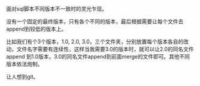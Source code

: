 面对sql脚本不同版本不一致时的灵光乍现。


没有一个固定的最终版本，只有各个不同的版本，最后根据需要让每个文件去append到较低的版本上。

比如我们有个3个版本，1.0, 2.0, 3.0，三个文件夹，分别放置每个版本各自的改动，文件名字需要有连续性，这样当我需要3.0的版本时，就可以让2.0的同名文件append
到1.0版本，3.0的同名文件append到前面merge的文件即可。其他不同版本依法炮制。


让人想到git。
